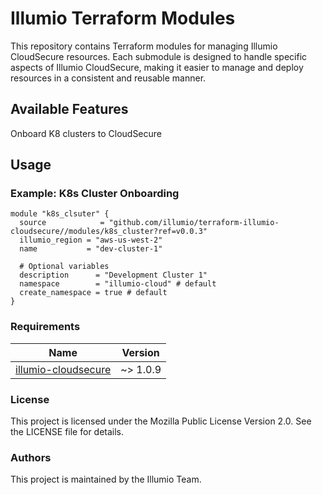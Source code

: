<!-- BEGIN_TF_DOCS -->
# Illumio Terraform Modules

This repository contains Terraform modules for managing Illumio CloudSecure resources. Each submodule is designed to handle specific aspects of Illumio CloudSecure, making it easier to manage and deploy resources in a consistent and reusable manner.

## Available Features
Onboard K8 clusters to CloudSecure 

## Usage

### Example: K8s Cluster Onboarding
```
module "k8s_clsuter" {
  source            = "github.com/illumio/terraform-illumio-cloudsecure//modules/k8s_cluster?ref=v0.0.3"
  illumio_region = "aws-us-west-2"
  name           = "dev-cluster-1"

  # Optional variables
  description      = "Development Cluster 1"
  namespace        = "illumio-cloud" # default
  create_namespace = true # default
}
```

### Requirements
| Name | Version |
|------|---------|
| <a name="requirement_illumio-cloudsecure"></a> [illumio-cloudsecure](#requirement\_illumio-cloudsecure) | ~> 1.0.9 |

### License
This project is licensed under the Mozilla Public License Version 2.0. See the LICENSE file for details.

### Authors
This project is maintained by the Illumio Team.
<!-- END_TF_DOCS -->